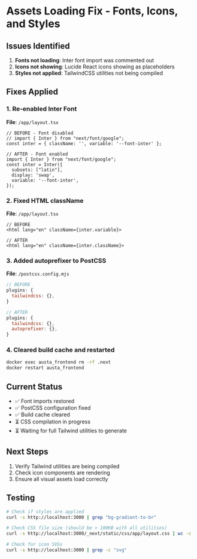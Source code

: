 # Assets Loading Fix - Fonts, Icons, and Styles

## Issues Identified
1. **Fonts not loading**: Inter font import was commented out
2. **Icons not showing**: Lucide React icons showing as placeholders
3. **Styles not applied**: TailwindCSS utilities not being compiled

## Fixes Applied

### 1. Re-enabled Inter Font
**File**: `/app/layout.tsx`
```tsx
// BEFORE - Font disabled
// import { Inter } from "next/font/google";
const inter = { className: '', variable: '--font-inter' };

// AFTER - Font enabled
import { Inter } from "next/font/google";
const inter = Inter({ 
  subsets: ["latin"],
  display: 'swap',
  variable: '--font-inter',
});
```

### 2. Fixed HTML className
**File**: `/app/layout.tsx`
```tsx
// BEFORE
<html lang="en" className={inter.variable}>

// AFTER
<html lang="en" className={inter.className}>
```

### 3. Added autoprefixer to PostCSS
**File**: `/postcss.config.mjs`
```javascript
// BEFORE
plugins: {
  tailwindcss: {},
}

// AFTER
plugins: {
  tailwindcss: {},
  autoprefixer: {},
}
```

### 4. Cleared build cache and restarted
```bash
docker exec austa_frontend rm -rf .next
docker restart austa_frontend
```

## Current Status
- ✅ Font imports restored
- ✅ PostCSS configuration fixed
- ✅ Build cache cleared
- ⏳ CSS compilation in progress
- ⏳ Waiting for full Tailwind utilities to generate

## Next Steps
1. Verify Tailwind utilities are being compiled
2. Check icon components are rendering
3. Ensure all visual assets load correctly

## Testing
```bash
# Check if styles are applied
curl -s http://localhost:3000 | grep "bg-gradient-to-br"

# Check CSS file size (should be > 100KB with all utilities)
curl -s http://localhost:3000/_next/static/css/app/layout.css | wc -c

# Check for icon SVGs
curl -s http://localhost:3000 | grep -c "svg"
```
